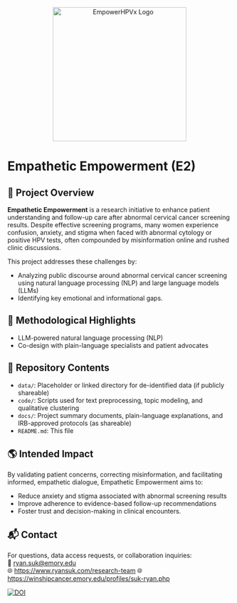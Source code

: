 <p align="center">
  <img src="https://github.com/user-attachments/assets/995be789-34cd-48aa-a25b-7cf5200d66b7" width="300" alt="EmpowerHPVx Logo"/>
</p>

# Empathetic Empowerment (E2)

## 📍 Project Overview

**Empathetic Empowerment** is a research initiative to enhance patient understanding and follow-up care after abnormal cervical cancer screening results. Despite effective screening programs, many women experience confusion, anxiety, and stigma when faced with abnormal cytology or positive HPV tests, often compounded by misinformation online and rushed clinic discussions. 

This project addresses these challenges by:

- Analyzing public discourse around abnormal cervical cancer screening using natural language processing (NLP) and large language models (LLMs)
- Identifying key emotional and informational gaps.

## 🧠 Methodological Highlights

- LLM-powered natural language processing (NLP)
- Co-design with plain-language specialists and patient advocates

## 📁 Repository Contents

- `data/`: Placeholder or linked directory for de-identified data (if publicly shareable)
- `code/`: Scripts used for text preprocessing, topic modeling, and qualitative clustering
- `docs/`: Project summary documents, plain-language explanations, and IRB-approved protocols (as shareable)
- `README.md`: This file

## 🌎 Intended Impact

By validating patient concerns, correcting misinformation, and facilitating informed, empathetic dialogue, Empathetic Empowerment aims to:

- Reduce anxiety and stigma associated with abnormal screening results
- Improve adherence to evidence-based follow-up recommendations
- Foster trust and decision-making in clinical encounters.

## 📬 Contact

For questions, data access requests, or collaboration inquiries:  
📧 ryan.suk@emory.edu  
🌐 https://www.ryansuk.com/research-team
🌐 https://winshipcancer.emory.edu/profiles/suk-ryan.php


[![DOI](https://zenodo.org/badge/DOI/10.5281/zenodo.15381497.svg)](https://doi.org/10.5281/zenodo.15381497)
